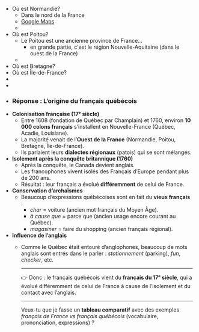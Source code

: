 - Où est Normandie?
	- Dans le nord de la France
	- [Google Maps](http://google.com/maps/place/Normandie,+France/@49.0107919,-0.5662131,8.35z/data=!4m6!3m5!1s0x47e1bd6c23f8c087:0x26f2f1561148e202!8m2!3d48.8798704!4d0.1712529!16s%2Fg%2F121c9r7n?entry=ttu&g_ep=EgoyMDI1MDgyNS4wIKXMDSoASAFQAw%3D%3D)
	-
- Où est Poitou?
	- Le Poitou est une ancienne province de France...
		- en grande partie, c'est le région Nouvelle-Aquitaine (dans le ouest de la France)
	-
- Où est Bretagne?
- Où est Île-de-France?
-
-
- ### Réponse : L’origine du français québécois
- **Colonisation française (17ᵉ siècle)**
	- Entre 1608 (fondation de Québec par Champlain) et 1760, environ **10 000 colons français** s’installent en Nouvelle-France (Québec, Acadie, Louisiane).
	- La majorité venait de l’**Ouest de la France** (Normandie, Poitou, Bretagne, Île-de-France).
	- Ils parlaient leurs **dialectes régionaux** (patois) qui se sont mélangés.
- **Isolement après la conquête britannique (1760)**
	- Après la conquête, le Canada devient anglais.
	- Les francophones vivent isolés des Français d’Europe pendant plus de 200 ans.
	- Résultat : leur français a évolué **différemment** de celui de France.
- **Conservation d’archaïsmes**
	- Beaucoup d’expressions québécoises sont en fait du **vieux français** :
		- *char* = voiture (ancien mot français du Moyen Âge).
		- *à cause que* = parce que (ancien usage encore courant au Québec).
		- *magasiner* = faire du shopping (ancien français régional).
- **Influence de l’anglais**
	- Comme le Québec était entouré d’anglophones, beaucoup de mots anglais sont entrés dans le parler : *stationnement* (parking), *fun*, *checker*, etc.
	  
	  ---
	  
	  👉 Donc : le français québécois vient du **français du 17ᵉ siècle**, qui a évolué différemment de celui de France à cause de l’isolement et du contact avec l’anglais.
	  
	  ---
	  
	  Veux-tu que je fasse un **tableau comparatif** avec des exemples *français de France vs français québécois* (vocabulaire, prononciation, expressions) ?
